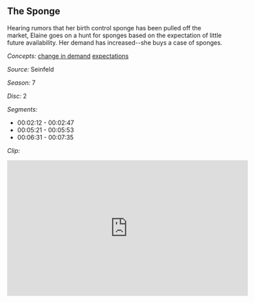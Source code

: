 ## The Sponge

Hearing rumors that her birth control sponge has been pulled off the market, Elaine goes on a hunt for sponges based on the expectation of little future availability.  Her demand has increased--she buys a case of sponges. 

*Concepts:*
[change in demand](/concept/change-in-demand/)
[expectations](/concept/expectations/)

*Source:* Seinfeld

*Season:* 7

*Disc:* 2

*Segments:*

 * 00:02:12 - 00:02:47
 * 00:05:21 - 00:05:53
 * 00:06:31 - 00:07:35

*Clip:*

<iframe width="560" height="315" src="https://criticalcommons.org/embed?m=OSUiiD3SC" frameborder="0" allowfullscreen></iframe>
